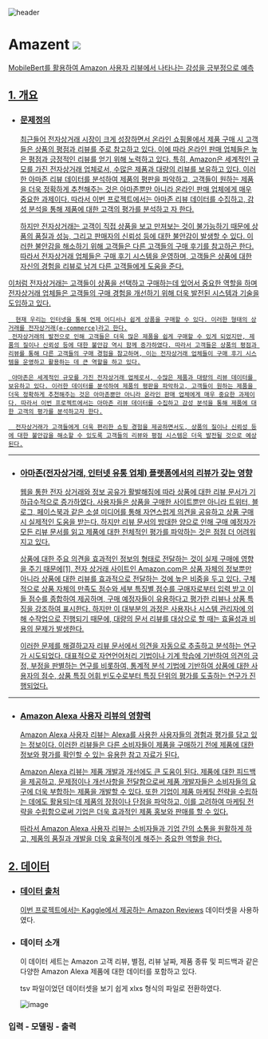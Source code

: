 ![header](https://capsule-render.vercel.app/api?type=waving&color=F49303&height=300&section=header&text=Amazent&fontSize=80&animation=fadeIn&fontAlignY=36&descSize=25&desc=Prediction%20of%20positive%20and%20negative%20Amazon%20user%20reviews&descAlignY=53&fontColor=FFFFFF)

# Amazent <a href="https://www.amazon.com/" target="_blank"><img src="https://img.shields.io/badge/Amazon-F49303?style=for-the badge&logo=Amazon&logoColor=white">
MobileBert를 활용하여 Amazon 사용자 리뷰에서 나타나는 감성을 긍부정으로 예측


## 1. 개요

   * ### 문제정의
 
      최근들어 전자상거래 시장이 크게 성장하면서 온라인 쇼핑몰에서 제품 구매 시 고객들은 상품의 평점과 리뷰를 주로       참고하고 있다. 
      이에 따라 온라인 판매 업체들은 높은 평점과 긍정적인 리뷰를 얻기 위해 노력하고 있다. 
      특히, Amazon은 세계적인 규모를 가진 전자상거래 업체로서, 수많은 제품과 대량의 리뷰를 보유하고 있다. 
      이러한 아마존 리뷰 데이터를 분석하여 제품의 평판을 파악하고, 고객들이 원하는 제품을 더욱 정확하게 추천해주는       것은 아마존뿐만 아니라 온라인 판매 업체에게 매우 중요한 과제이다. 
      따라서 이번 프로젝트에서는 아마존 리뷰 데이터를 수집하고, 감성 분석을 통해 제품에 대한 고객의 평가를 분석하고       자 한다.

     하지만 전자상거래는 고객이 직접 상품을 보고 만져보는 것이 불가능하기 때문에 상품의 품질과 성능, 그리고 판매자의 신뢰성 등에 대한 불안감이 발생할 수 있다. 이러한 불안감을 해소하기 위해 고객들은 다른 고객들의 구매 후기를 참고하곤 한다. 따라서 전자상거래 업체들은 구매 후기 시스템을 운영하며, 고객들은 상품에 대한 자신의 경험을 리뷰로 남겨 다른 고객들에게 도움을 준다.

이처럼 전자상거래는 고객들이 상품을 선택하고 구매하는데 있어서 중요한 역할을 하며 전자상거래 업체들은 고객들의 구매 경험을 개선하기 위해 더욱 발전된 시스템과 기술을 도입하고 있다.
  
  
  
      현재 우리는 인터넷을 통해 언제 어디서나 쉽게 상품을 구매할 수 있다. 이러한 형태의 상거래를 전자상거래(e-commerce)라고 한다.
     전자상거래의 발전으로 인해 고객들은 더욱 많은 제품을 쉽게 구매할 수 있게 되었지만, 제품의 질이나 신뢰성 등에 대한 불안감 역시 함께 증가하였다. 따라서 고객들은 상품의 평점과 리뷰를 통해 다른 고객들의 구매 경험을 참고하며, 이는 전자상거래 업체들이 구매 후기 시스템을 운영하고 활용하는 데 큰 역할을 하고 있다.

     아마존은 세계적인 규모를 가진 전자상거래 업체로서, 수많은 제품과 대량의 리뷰 데이터를 보유하고 있다. 이러한 데이터를 분석하여 제품의 평판을 파악하고, 고객들이 원하는 제품을 더욱 정확하게 추천해주는 것은 아마존뿐만 아니라 온라인 판매 업체에게 매우 중요한 과제이다. 따라서 이번 프로젝트에서는 아마존 리뷰 데이터를 수집하고 감성 분석을 통해 제품에 대한 고객의 평가를 분석하고자 한다.

      전자상거래가 고객들에게 더욱 편리한 쇼핑 경험을 제공하면서도, 상품의 질이나 신뢰성 등에 대한 불안감을 해소할 수 있도록 고객들의 리뷰와 평점 시스템은 더욱 발전될 것으로 예상된다.
  
  <hr>
  
  
   * ### 아마존(전자상거래, 인터넷 유통 업체) 플랫폼에서의 리뷰가 갖는 영향
      
      웹을 통한 전자 상거래와 정보 공유가 활발해짐에 따라 상품에 대한 리뷰 문서가 기하급수적으로 증가하였다. 
사용자들은 상품을 구매한 사이트뿐만 아니라 트위터, 블로그, 페이스북과 같은 소셜 미디어를 통해 자연스럽게 의견을 공유하고 상품 구매시 실제적인 도움을 받는다. 
하지만 리뷰 문서의 방대한 양으로 인해 구매 예정자가 모든 리뷰 문서를 읽고 제품에 대한 전체적인 평가를 파악하는 것은 점점 더 어려워 지고 있다. 

      상품에 대한 주요 의견을 효과적인 정보의 형태로 전달하는 것이 실제 구매에 영향을 주기 때문에[1], 전자 상거래 사이트인 Amazon.com은 상품 자체의 정보뿐만 아니라 상품에 대한 리뷰를 효과적으로 전달하는 것에 높은 비중을 두고 있다.
      구체적으로 상품 자체의 만족도 점수와 세부 특징별 점수를 구매자로부터 입력 받고 이들 점수를 종합하여 제공하며, 구매 예정자들이 유용하다고 평가한 리뷰나 상품 특징을 강조하여 표시한다. 
하지만 이 대부분의 과정은 사용자나 시스템 관리자에 의해 수작업으로 진행되기 때문에, 대량의 문서 리뷰를 대상으로 할 때는 효율성과 비용의 문제가 발생한다. 

      이러한 문제를 해결하고자 리뷰 문서에서 의견을 자동으로 추출하고 분석하는 연구가 시도되었다.
대표적으로 자연언어처리 기법이나 기계 학습에 기반하여 의견의 긍정, 부정을 판별하는 연구를 비롯하여, 통계적 분석 기법에 기반하여 상품에 대한 사용자의 점수, 상품 특징 어휘 빈도수로부터 특징 단위의 평가를 도출하는 연구가 진행되었다.

  <hr>
   
  
      

   * ### Amazon Alexa 사용자 리뷰의 영향력
   
      Amazon Alexa 사용자 리뷰는 Alexa를 사용한 사용자들의 경험과 평가를 담고 있는 정보이다. 이러한 리뷰들은 다른 소비자들이 제품을 구매하기 전에 제품에 대한 정보와 평가를 확인할 수 있는 유용한 참고 자료가 된다. 
      
      Amazon Alexa 리뷰는 제품 개발과 개선에도 큰 도움이 된다. 제품에 대한 피드백을 제공하고, 문제점이나 개선사항을 전달함으로써 제품 개발자들은 소비자들의 요구에 더욱 부합하는 제품을 개발할 수 있다. 또한 기업이 제품 마케팅 전략을 수립하는 데에도 활용되는데 제품의 장점이나 단점을 파악하고, 이를 고려하여 마케팅 전략을 수립함으로써 기업은 더욱 효과적인 제품 홍보와 판매를 할 수 있다.
      
      따라서 Amazon Alexa 사용자 리뷰는 소비자들과 기업 간의 소통을 원활하게 하고, 제품의 품질과 개발을 더욱 효율적이게 해주는 중요한 역할을 한다.
      
      
    
## 2. 데이터

   * ### 데이터 출처
      
      이번 프로젝트에서는 Kaggle에서 제공하는 [Amazon Reviews](https://www.kaggle.com/datasets/kritanjalijain/amazon-reviews) 데이터셋을 사용하였다.
      
   * ### 데이터 소개
     
      이 데이터 세트는 Amazon 고객 리뷰, 별점, 리뷰 날짜, 제품 종류 및 피드백과 같은 다양한 Amazon Alexa 제품에 대한 데이터를 포함하고 있다. 
      
      tsv 파일이었던 데이터셋을 보기 쉽게 xlxs 형식의 파일로 전환하였다.
      
      ![image](https://user-images.githubusercontent.com/130523834/232951823-d88dd0da-576c-49e7-8959-6cc858a9710d.png)

       
   ### 입력 - 모델링 - 출력
   
   
   
